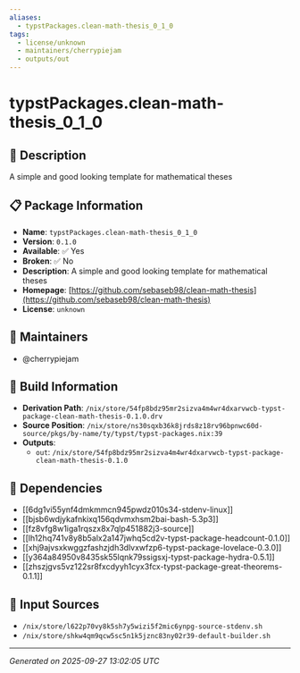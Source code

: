 ```yaml
---
aliases:
  - typstPackages.clean-math-thesis_0_1_0
tags:
  - license/unknown
  - maintainers/cherrypiejam
  - outputs/out
---
```


# typstPackages.clean-math-thesis_0_1_0

## 📝 Description

A simple and good looking template for mathematical theses

## 📋 Package Information

- **Name**: `typstPackages.clean-math-thesis_0_1_0`
- **Version**: `0.1.0`
- **Available**: ✅ Yes
- **Broken**: ✅ No
- **Description**: A simple and good looking template for mathematical theses
- **Homepage**: [https://github.com/sebaseb98/clean-math-thesis](https://github.com/sebaseb98/clean-math-thesis)
- **License**: `unknown`
## 👥 Maintainers

- @cherrypiejam


## 🔧 Build Information

- **Derivation Path**: `/nix/store/54fp8bdz95mr2sizva4m4wr4dxarvwcb-typst-package-clean-math-thesis-0.1.0.drv`
- **Source Position**: `/nix/store/ns30sqxb36k8jrds8z18rv96bpnwc60d-source/pkgs/by-name/ty/typst/typst-packages.nix:39`
- **Outputs**:
  - `out`:  `/nix/store/54fp8bdz95mr2sizva4m4wr4dxarvwcb-typst-package-clean-math-thesis-0.1.0`

## 🔗 Dependencies

- [[6dg1vi55ynf4dmkmmcn945pwdz010s34-stdenv-linux]]
- [[bjsb6wdjykafnkixq156qdvmxhsm2bai-bash-5.3p3]]
- [[fz8vfg8w1iga1rqszx8x7qlp451882j3-source]]
- [[lh12hq741v8y8b5alx2a147jwhq5cd2v-typst-package-headcount-0.1.0]]
- [[xhj9ajvsxkwggzfashzjdh3dlvxwfzp6-typst-package-lovelace-0.3.0]]
- [[y364a84950v8435sk55lqnk79ssigsxj-typst-package-hydra-0.5.1]]
- [[zhszjgvs5vz122sr8fxcdyyh1cyx3fcx-typst-package-great-theorems-0.1.1]]

## 📁 Input Sources

- `/nix/store/l622p70vy8k5sh7y5wizi5f2mic6ynpg-source-stdenv.sh`
- `/nix/store/shkw4qm9qcw5sc5n1k5jznc83ny02r39-default-builder.sh`

---
*Generated on 2025-09-27 13:02:05 UTC*
